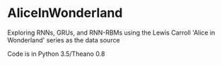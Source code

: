 # AliceInWonderland
Exploring RNNs, GRUs, and RNN-RBMs using the Lewis Carroll 'Alice in Wonderland' series as the data source

Code is in Python 3.5/Theano 0.8



